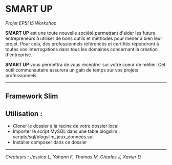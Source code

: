 # SMART UP
*Projet EPSI I5 Workshop*

**SMART UP** est une toute nouvelle société permettant d'aider les futurs entrepreneurs à utiliser de bons outils et méthodes pour mener à bien leur projet.
Pour cela, des professionnels référencés et certifiés répondront à toutes vos interrogations dans tous les domaines concernant la création d'entreprise.

**SMART UP** vous permettra de vous recentrer sur votre coeur de métier. Cet outil communautaire assurera un gain de temps sur vos projets professionnels.

-----

Framework Slim
-

Utilisation :
-
* Cloner le dossier à la racine de votre dossier local
* Importer le script MySQL dans une table blogslim : scripts/sql/blogslim_jeux_donnees.sql
* Installer composer dans ce dossier

-----

*Créateurs : Jessica L, Yohann F, Thomas M, Charles J, Xavier D.*
